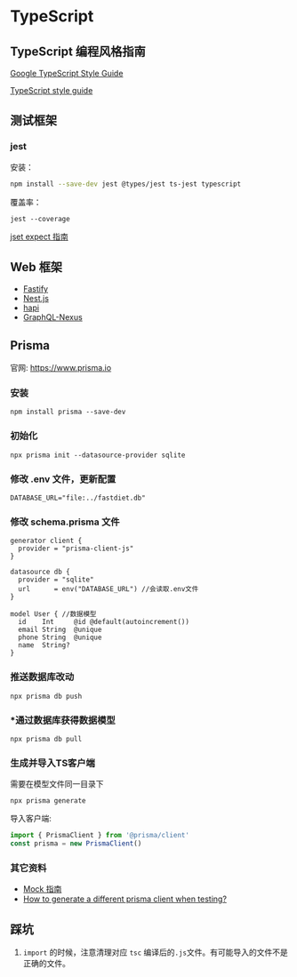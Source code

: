 # TypeScript

## TypeScript 编程风格指南

[Google TypeScript Style Guide](https://google.github.io/styleguide/tsguide.html)

[TypeScript style guide](https://ts.dev/style/)

## 测试框架

### jest

安装：

```sh
npm install --save-dev jest @types/jest ts-jest typescript
```

覆盖率：

```shell
jest --coverage
```

[jset expect 指南](https://jestjs.io/docs/expect)

## Web 框架

- [Fastify](https://github.com/fastify/fastify)
- [Nest.js](https://github.com/nestjs/nest)
- [hapi](https://github.com/hapijs/hapi)
- [GraphQL-Nexus](https://github.com/graphql-nexus/nexus)

## Prisma

官网: <https://www.prisma.io>

### 安装

```shell
npm install prisma --save-dev
```

### 初始化

```shell
npx prisma init --datasource-provider sqlite
```

### 修改 .env 文件，更新配置

```text
DATABASE_URL="file:../fastdiet.db"
```

### 修改 schema.prisma 文件

```prisma
generator client {
  provider = "prisma-client-js"
}

datasource db {
  provider = "sqlite"
  url      = env("DATABASE_URL") //会读取.env文件
}

model User { //数据模型
  id    Int     @id @default(autoincrement())
  email String  @unique
  phone String  @unique
  name  String?
}

```

### 推送数据库改动

```shell
npx prisma db push
```

### *通过数据库获得数据模型

```shell
npx prisma db pull
```

### 生成并导入TS客户端

需要在模型文件同一目录下

```shell
npx prisma generate
```

导入客户端:

```typescript
import { PrismaClient } from '@prisma/client'
const prisma = new PrismaClient()
```

### 其它资料

- [Mock 指南](https://www.prisma.io/docs/guides/testing/unit-testing)
- [How to generate a different prisma client when testing?](https://github.com/prisma/prisma/discussions/2792)

## 踩坑

1. `import` 的时候，注意清理对应 `tsc` 编译后的`.js`文件。有可能导入的文件不是正确的文件。

